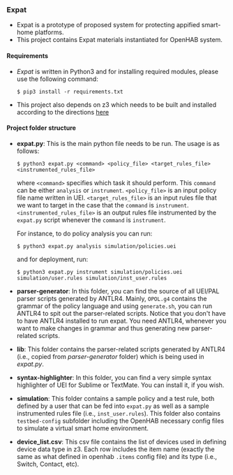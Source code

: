 ### Expat

* Expat is a prototype of proposed system for protecting appified smart-home platforms.
* This project contains Expat materials instantiated for OpenHAB system.

#### Requirements

* *Expat* is written in Python3 and for installing required modules, please use the following command:

	```
	$ pip3 install -r requirements.txt
	```

* This project also depends on z3 which needs to be built and installed according to the directions [here](https://github.com/Z3Prover/z3#python)

#### Project folder structure
* **expat.py**: This is the main python file needs to be run. The usage is as follows:

	```
	$ python3 expat.py <command> <policy_file> <target_rules_file> <instrumented_rules_file>
	```
  where `<command>` specifies which task it should perform. This `command` can be either `analysis` or `instrument`. `<policy_file>` is an input policy file name written in UEI. `<target_rules_file>` is an input rules file that we want to target in the case that the `command` is `instrument`. `<instrumented_rules_file>` is an output rules file instrumented by the `expat.py` script whenever the `command` is `instrument`.

  For instance, to do policy analysis you can run:
	
	```
	$ python3 expat.py analysis simulation/policies.uei
	```

  and for deployment, run:
    
	```
	$ python3 expat.py instrument simulation/policies.uei simulation/user.rules simulation/inst_user.rules
	```

* **parser-generator**: In this folder, you can find the source of all UEI/PAL parser scripts generated by ANTLR4. Mainly, `OPOL.g4` contains the grammar of the policy language and using `generate.sh`, you can run ANTLR4 to spit out the parser-related scripts. Notice that you don't have to have ANTLR4 installed to run expat. You need ANTLR4, whenever you want to make changes in grammar and thus generating new parser-related scripts.

* **lib**: This folder contains the parser-related scripts generated by ANTLR4 (i.e., copied from *parser-generator* folder) which is being used in *expat.py*.

* **syntax-highlighter**: In this folder, you can find a very simple syntax highlighter of UEI for Sublime or TextMate. You can install it, if you wish.

* **simulation**: This folder contains a sample policy and a test rule, both defined by a user that can be fed into `expat.py` as well as a sample instrumented rules file (i.e., `inst_user.rules`). This folder also contains `testbed-config` subfolder including the OpenHAB necessary config files to simulate a virtual smart home environment.

* **device_list.csv**: This csv file contains the list of devices used in defining device data type in z3. Each row includes the item name (exactly the same as what defined in openhab `.items` config file) and its type (i.e., Switch, Contact, etc).
